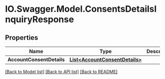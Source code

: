 # IO.Swagger.Model.ConsentsDetailsInquiryResponse
## Properties

Name | Type | Description | Notes
------------ | ------------- | ------------- | -------------
**AccountConsentDetails** | [**List&lt;AccountConsentDetails&gt;**](AccountConsentDetails.md) |  | [optional] 

[[Back to Model list]](../README.md#documentation-for-models) [[Back to API list]](../README.md#documentation-for-api-endpoints) [[Back to README]](../README.md)

